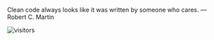 Clean code always looks like it was written by someone who cares. — Robert C. Martin

![visitors](https://visitor-badge.glitch.me/badge?page_id=page.id)
